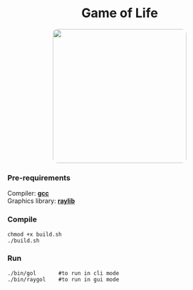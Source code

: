 <h1 align="center">Game of Life</h1>
<p align="center">
<img style="height:300px; width: 300px; border-radius:10px;" src="https://user-images.githubusercontent.com/38325426/210379972-81ab5e32-9e79-4d0e-95e5-e93869648e82.gif">
</p>

### Pre-requirements
Compiler: <a href="https://gcc.gnu.org/"><b>gcc</b></a> <br>
Graphics library: <a href="https://raylib.com"><b>raylib</b></a>

### Compile
    chmod +x build.sh
    ./build.sh
### Run
    ./bin/gol       #to run in cli mode
    ./bin/raygol    #to run in gui mode



